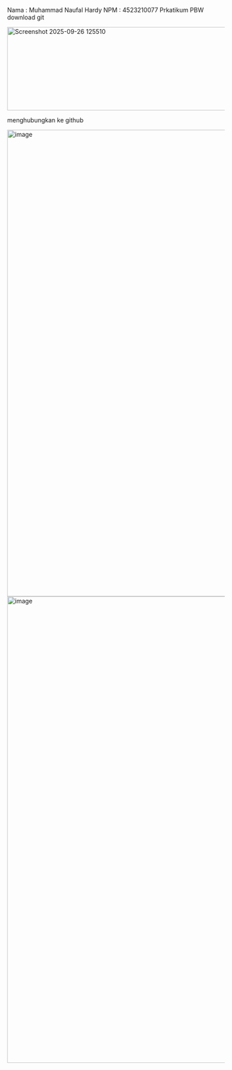 Nama : Muhammad Naufal Hardy
NPM : 4523210077
Prkatikum PBW 
download git 

<img width="554" height="193" alt="Screenshot 2025-09-26 125510" src="https://github.com/user-attachments/assets/66ee1a6b-1ee5-4b22-a0c9-3a7e46c72da3" />

menghubungkan ke github 

<img width="1920" height="1080" alt="image" src="https://github.com/user-attachments/assets/b044638f-d22c-4e34-9e8e-23aa90492cde" />

<img width="1920" height="1080" alt="image" src="https://github.com/user-attachments/assets/5c1b7313-471d-457b-936a-3b5fc4f0ba07" />
